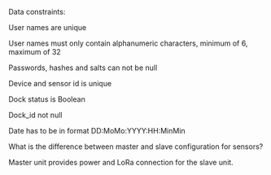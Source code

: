 Data constraints:

User names are unique

User names must only contain alphanumeric characters, minimum of 6, maximum of 32

Passwords, hashes and salts can not be null

Device and sensor id is unique

Dock status is Boolean

Dock_id not null

Date has to be in format DD:MoMo:YYYY:HH:MinMin

What is the difference between master and slave configuration for sensors?

Master unit provides power and LoRa connection for the slave unit.
